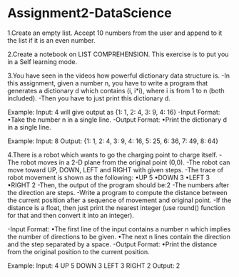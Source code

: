 # Assignment2-DataScience

1.Create an empty list. Accept 10 numbers from the user and append to it the list if it is an even number.

2.Create a notebook on LIST COMPREHENSION. This exercise is to put you in a Self learning mode.

3.You have seen in the videos how powerful dictionary data structure is.
-In this assignment, given a number n, you have to write a program that generates a dictionary d which contains (i, i*i), where i is from 1 to n (both included).
-Then you have to just print this dictionary d.

Example:
Input: 4 will give output as {1: 1, 2: 4, 3: 9, 4: 16}
-Input Format:
•Take the number n in a single line.
-Output Format:
•Print the dictionary d in a single line.

Example:
Input:
8
Output:
{1: 1, 2: 4, 3: 9, 4: 16, 5: 25, 6: 36, 7: 49, 8: 64}

4.There is a robot which wants to go the charging point to charge itself.
-The robot moves in a 2-D plane from the original point (0,0). 
-The robot can move toward UP, DOWN, LEFT and RIGHT with given steps.
-The trace of robot movement is shown as the following:
•UP 5
•DOWN 3
•LEFT 3
•RIGHT 2
-Then, the output of the program should be:2
-The numbers after the direction are steps.
-Write a program to compute the distance between the current position after a sequence of movement and original point. 
-If the distance is a float, then just print the nearest integer (use round() function for that and then convert it into an integer).

-Input Format:
•The first line of the input contains a number n which implies the number of directions to be given.
•The next n lines contain the direction and the step separated by a space.
-Output Format:
•Print the distance from the original position to the current position.

Example:
Input:
4
UP 5
DOWN 3
LEFT 3
RIGHT 2
Output:
2
